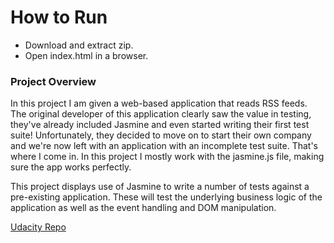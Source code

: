 # How to Run
- Download and extract zip.
- Open index.html in a browser.

### Project Overview
In this project I am given a web-based application that reads RSS feeds. The original developer of this application clearly saw the value in testing, they've already included Jasmine and even started writing their first test suite! Unfortunately, they decided to move on to start their own company and we're now left with an application with an incomplete test suite. That's where I come in. In this project I mostly work with the jasmine.js file, making sure the app works perfectly. 

This project displays use of Jasmine to write a number of tests against a pre-existing application. These will test the underlying business logic of the application as well as the event handling and DOM manipulation.

[Udacity Repo](https://github.com/udacity/frontend-nanodegree-feedreader)